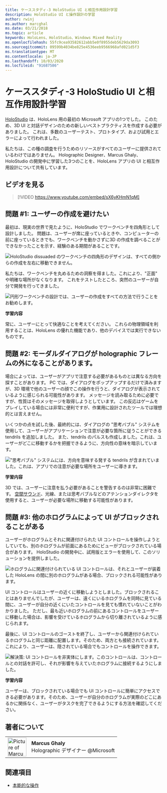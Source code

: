 ```yaml
---
title: ケーススタディ-3 HoloStudio UI と相互作用設計学習
description: HoloStudio UI と操作設計の学習
author: rwinj
ms.author: marcghal
ms.date: 03/21/2018
ms.topic: article
keywords: HoloLens、HoloStudio、Windows Mixed Reality
ms.openlocfilehash: 55fc9cea93582612abb5e0f8955deb5629da3093
ms.sourcegitcommit: 09599b4034be825e4536eeb9566968afd021d5f3
ms.translationtype: MT
ms.contentlocale: ja-JP
ms.lasthandoff: 10/03/2020
ms.locfileid: "91687586"
---
```

# <a name="case-study---3-holostudio-ui-and-interaction-design-learnings"></a>ケーススタディ-3 HoloStudio UI と相互作用設計学習

[HoloStudio](https://www.youtube.com/watch?v=BRIJG0x_We8) は、HoloLens 用の最初の Microsoft アプリの1つでした。 このため、3D UI と対話デザインのための新しいベストプラクティスを作成する必要がありました。 これは、多数のユーザーテスト、プロトタイプ、および試用とエラーによって行われました。

私たちは、この種の調査を行うためのリソースがすべてのユーザーに提供されているわけではありません。 Holographic Designer、Marcus Ghaly、HoloStudio の開発中に学習した3つのことを、HoloLens アプリの UI と相互作用設計について共有しています。

## <a name="watch-the-video"></a>ビデオを見る

>[!VIDEO https://www.youtube.com/embed/sX6yKHmN1qM]

## <a name="problem-1-people-didnt-want-to-move-around-their-creations"></a>問題 #1: ユーザーの作成を避けたい

最初は、現実の世界で見たように、HoloStudio でワークベンチを四角形として設計しました。 問題は、ユーザーが席に座っているときや、コンピューターの前に座っているときでも、ワークベンチを動かさずに3D の作成を調べることができなかったことを示す、経験のある期間があることです。

![HoloStudio dissuaded のワークベンチの四角形のデザインは、すべての側からの作成を左右に移動できません。](images/rectangular-workbench-500px.jpg)

私たちは、ワークベンチを丸めるための洞察を得ました。これにより、"正面" や明確な場所がなくなります。 これをテストしたところ、突然のユーザーが自分で開発を行ってきました。

![円形ワークベンチの設計では、ユーザーの作成をすべての方法で行うことをお勧めします。](images/circular-workbench-500px.jpg)

**学習内容**

常に、ユーザーにとって快適なことを考えてください。 これらの物理領域を利用することは、HoloLens の優れた機能であり、他のデバイスでは実行できないものです。

## <a name="problem-2-modal-dialogs-are-sometimes-out-of-the-holographic-frame"></a>問題 #2: モーダルダイアログが holographic フレームの外になることがあります。

場合によっては、ユーザーがアプリで注意する必要があるものとは異なる方向を探すことがあります。 PC では、ダイアログをポップアップするだけで済みますが、3D 環境で他のユーザーの顔でこの操作を行うと、ダイアログが表示されているように感じられる可能性があります。 メッセージを読み取るために必要ですが、性質はそのメッセージを取得しようとしています。 この反応はゲームをプレイしている場合には非常に便利ですが、作業用に設計されたツールでは理想的とは言えません。

いくつかの点を試した後、最終的には、ダイアログの "思考バブル" システムを使用して、ユーザーがアプリケーションで注意が必要な箇所に従うことができる tendrils を追加しました。 また、tendrils のパルスも作成しました。これは、ユーザーがどこに移動するかを把握できるように、方向性の意味を暗示しています。

!["思考バブル" システムには、方向を意味する発する tendrils が含まれていました。これは、アプリでの注意が必要な場所をユーザーに導きます。](images/thought-bubble-500px.jpg)

**学習内容**

3D では、ユーザーに注意を払う必要があることを警告するのは非常に困難です。 [空間サウンド](../design/spatial-sound.md)、光線、または思考バブルなどのアテンションダイレクタを使用すると、ユーザーが必要な場所に移動する可能性があります。

## <a name="problem-3-sometimes-ui-can-get-blocked-by-other-holograms"></a>問題 #3: 他のホログラムによって UI がブロックされることがある

ユーザーがホログラムとそれに関連付けられた UI コントロールを操作しようとしていても、別のホログラムが前面にあるためにビューがブロックされている場合があります。 HoloStudio の開発中に、試用版とエラーを使用して、このソリューションを提供しました。

![ホログラムに関連付けられている UI コントロールは、それとユーザーが装着した HoloLens の間に別のホログラムがある場合、ブロックされる可能性があります。](images/ui-blocked-500px.jpg)

UI コントロールはユーザーの近くに移動しようとしました。ブロックされることはありませんでしたが、ユーザーは、遠くにいるホログラムを同時に見ている間に、ユーザーが自分の近くにいたコントロールを見ても慣れていないことがわかりました。 ただし、最も近いホログラムの前にあるコントロールをユーザーに移動した場合は、影響を受けているホログラムから切り離されているように感じられます。

最後に、UI コントロールのゴーストを終了し、ユーザーから関連付けられているホログラムと同じ距離に配置します。そのため、両方とも接続されています。 これにより、ユーザーは、隠されている場合でもコントロールを操作できます。

![解決策: UI コントロールを非実体にします。このコントロールは、コントロールとの対話を許可し、それが影響を与えていたホログラムに接続するようにしました。](images/ghosting-ui-500px.jpg)

**学習内容**

ユーザーは、ブロックされている場合でも UI コントロールに簡単にアクセスできる必要があります。そのため、ユーザーが自分のホログラムが実際のどこにあるかに関係なく、ユーザーがタスクを完了できるようにする方法を確認してください。

## <a name="about-the-author"></a>著者について

<table style="border-collapse:collapse">
<tr>
<td style="border-style: none" width="60"><img alt="Picture of Marcus Ghaly" width="60" height="60" src="images/marcus-ghaly-200px.jpg"></td>
<td style="border-style: none"><b>Marcus Ghaly</b><br>Holographic デザイナー @Microsoft</td>
</tr>
</table>

## <a name="see-also"></a>関連項目
* [本能的な操作](../design/interaction-fundamentals.md)
